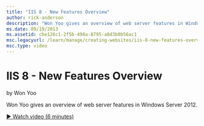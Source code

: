 ```yaml
---
title: "IIS 8 - New Features Overview"
author: rick-anderson
description: "Won Yoo gives an overview of web server features in Windows Server 2012."
ms.date: 09/19/2013
ms.assetid: cbe126c1-2f5b-498a-8795-a8d3b0b56ac1
msc.legacyurl: /learn/manage/creating-websites/iis-8-new-features-overview
msc.type: video
---
```

# IIS 8 - New Features Overview

by Won Yoo

Won Yoo gives an overview of web server features in Windows Server 2012.

[&#9654; Watch video (6 minutes)](https://channel9.msdn.com/Blogs/IIS-NET-Site-Videos/iis-8-new-features-overview)
